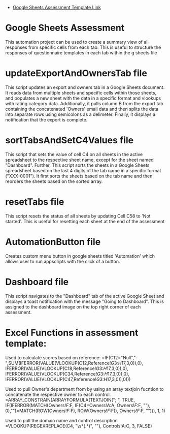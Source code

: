 - [Google Sheets Assessment Template Link]( https://docs.google.com/spreadsheets/d/1G1hS-xdcinTgkcjGvrWDnTBSsqgwRGOfhJpTO-HgLrs/edit?usp=sharing)

# Google Sheets Assessment
This automation project can be used to create a summary view of all responses from specific cells from each tab. This is useful to structure the responses of questionnaire templates in each tab within the g sheets file

# updateExportAndOwnersTab file
This script updates an export and owners tab in a Google Sheets document. It reads data from multiple sheets and specific cells within those sheets, and populates a new sheet with the data in a specific format and vlookups with rating category data. Additionally, it pulls column B from the export tab containing the concatenated 'Owners' email data and then splits the data into separate rows using semicolons as a delimeter. Finally, it displays a notification that the export is complete.

# sortTabsAndSetC4Values file
This script that sets the value of cell C4 on all sheets in the active spreadsheet to the respective sheet name, except for the sheet named "Dashboard". Further, This script sorts the sheets in a Google Sheets spreadsheet based on the last 4 digits of the tab name in a specific format ("XXX-0001"). It first sorts the sheets based on the tab name and then reorders the sheets based on the sorted array.

# resetTabs file
This script resets the status of all sheets by updating Cell C58 to 'Not started'. This is useful for resetting each sheet at the end of the assessment

# AutomationButton file
Creates custom menu button in google sheets titled 'Automation' which allows user to run appscripts with the click of a button.

# Dashboard file
This script navigates to the "Dashboard" tab of the active Google Sheet and displays a toast notification with the message "Going to Dashboard". This is assigned to the dashboard image on the top right corner of each assessment.

# **Excel Functions in assessment template:**
Used to calculate scores based on reference: =IF(C12="Null","-",SUM(IFERROR(VALUE(VLOOKUP(C12,Reference!$G$3:$H$17,3,0)),0),
     IFERROR(VALUE(VLOOKUP(C18,Reference!$G$3:$H$17,3,0)),0),
     IFERROR(VALUE(VLOOKUP(C34,Reference!$G$3:$H$17,3,0)),0),
     IFERROR(VALUE(VLOOKUP(C47,Reference!$G$3:$H$17,3,0)),0)))

Used to pull Owner's department from by using an array textjoin fucntion to concatenate the respective owner to each control. =ARRAY_CONSTRAIN(ARRAYFORMULA(TEXTJOIN("; ", TRUE, IF(IFERROR(MATCH(Owners!$F:$F, IF(C4=Owners!$A:$A, Owners!$F:$F, ""), 0),"")=MATCH(ROW(Owners!$F:$F), ROW(Owners!$F:$F)), Owners!$F:$F, ""))), 1, 1)

Used to pull the domain name and control description =VLOOKUP(REGEXREPLACE(C4, "\s*\(.*\)", ""), Controls!A:C, 3, FALSE)

